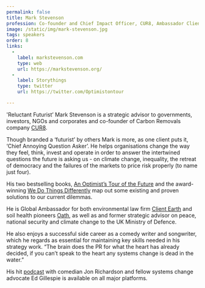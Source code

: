 ```yaml
---
permalink: false
title: Mark Stevenson
profession: Co-founder and Chief Impact Officer, CUR8, Ambassador Client Earth, Impact Board Chair, Climate.vc, Author
image: /static/img/mark-stevenson.jpg
tags: speakers
order: 8
links:
  -
    label: markstevenson.com
    type: web
    url: https://markstevenson.org/
  -
    label: Storythings
    type: twitter
    url: https://twitter.com/Optimistontour

---
```


'Reluctant Futurist’ Mark Stevenson is a strategic advisor to governments, investors, NGOs and corporates and co-founder of Carbon Removals company [CUR8](https://www.cur8.earth/).

Though branded a ‘futurist’ by others Mark is more, as one client puts it, ‘Chief Annoying Question Asker’. He helps organisations change the way they feel, think, invest and operate in order to answer the intertwined questions the future is asking us - on climate change, inequality, the retreat of democracy and the failures of the markets to price risk properly (to name just four).

His two bestselling books, [An Optimist’s Tour of the Future](https://markstevenson.org/writer/an-optimists-tour-of-the-future/) and the award-winning [We Do Things Differently](https://markstevenson.org/writer/we-do-things-differently-the-outsiders-rebooting-our-world/) map out some existing and proven solutions to our current dilemmas.

He is Global Ambassador for both environmental law firm [Client Earth](https://www.clientearth.org/) and soil health pioneers [Oath](https://oathinc.com/), as well as and former strategic advisor on peace, national security and climate change to the UK Ministry of Defence.

He also enjoys a successful side career as a comedy writer and songwriter, which he regards as essential for maintaining key skills needed in his strategy work. “The brain does the PR for what the heart has already decided, if you can’t speak to the heart any systems change is dead in the water.”

His hit [podcast](https://podcasts.apple.com/us/podcast/jon-richardson-and-the-futurenauts-the-book-of-revelations/id1508061420?uo=4) with comedian Jon Richardson and fellow systems change advocate Ed Gillespie is available on all major platforms.

